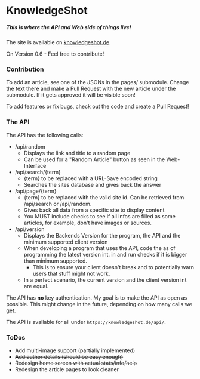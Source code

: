 # KnowledgeShot
##### This is where the API and Web side of things live!

The site is available on [knowledgeshot.de](https://knowledgeshot.de/).

On Version 0.6 - Feel free to contribute!

### Contribution
To add an article, see one of the JSONs in the pages/ submodule. Change the text there and make a Pull Request with the new article under the submodule. If it gets approved it will be visible soon!

To add features or fix bugs, check out the code and create a Pull Request!


### The API
The API has the following calls:
- /api/random
    - Displays the link and title to a random page
    - Can be used for a "Random Article" button as seen in the Web-Interface
- /api/search/{term}
    - {term} to be replaced with a URL-Save encoded string
    - Searches the sites database and gives back the answer
- /api/page/{term}
    - {term} to be replaced with the valid site id. Can be retrieved from /api/search or /api/random.
    - Gives back all data from a specific site to display content
    - You MUST include checks to see if all infos are filled as some articles, for example, don't have images or sources.
- /api/version
    - Displays the Backends Version for the program, the API and the minimum supported client version
    - When developing a program that uses the API, code the as of programming the latest version int. in and run checks if it is bigger than minimum supported.
        - This is to ensure your client doesn't break and to potentially warn users that stuff might not work.
    - In a perfect scenario, the current version and the client version int are equal.

The API has **no** key authentication. My goal is to make the API as open as possible. This might change in the future, depending on how many calls we get.

The API is available for all under `https://knowledgeshot.de/api/`.

### ToDos

- Add multi-image support (partially implemented)
- ~~Add author details (should be easy enough)~~
- ~~Redesign home screen with actual stats/info/help~~
- Redesign the article pages to look cleaner